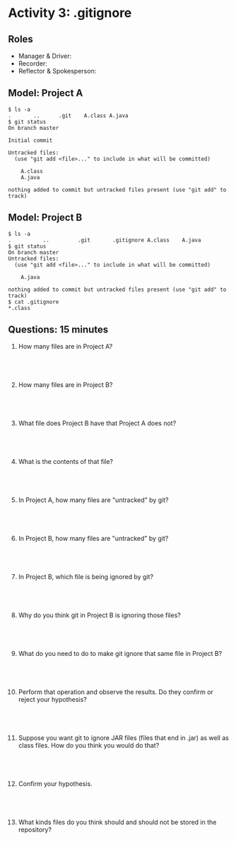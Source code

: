 # Activity 3: .gitignore

## Roles

- Manager & Driver:
- Recorder:
- Reflector & Spokesperson:

## Model: Project A

```
$ ls -a
.       ..      .git    A.class A.java
$ git status
On branch master

Initial commit

Untracked files:
  (use "git add <file>..." to include in what will be committed)

	A.class
	A.java

nothing added to commit but untracked files present (use "git add" to track)

```

## Model: Project B

```
$ ls -a
.          ..         .git       .gitignore A.class    A.java
$ git status
On branch master
Untracked files:
  (use "git add <file>..." to include in what will be committed)

	A.java

nothing added to commit but untracked files present (use "git add" to track)
$ cat .gitignore
*.class

```

## Questions: 15 minutes

1. How many files are in Project A?

```




```

2. How many files are in Project B?

```




```

3. What file does Project B have that Project A does not?

```




```

4. What is the contents of that file?

```




```

5. In Project A, how many files are "untracked" by git?

```




```

6. In Project B, how many files are "untracked" by git?

```




```

7. In Project B, which file is being ignored by git?

```




```

8. Why do you think git in Project B is ignoring those files?

```




```

9. What do you need to do to make git ignore that same file in Project B?

```




```

10. Perform that operation and observe the results. Do they confirm or reject your hypothesis?

```




```

11. Suppose you want git to ignore JAR files (files that end in .jar) as well as class files.
    How do you think you would do that?

```




```

12. Confirm your hypothesis.

```




```

13. What kinds files do you think should and should not be stored in the repository?

```




```
